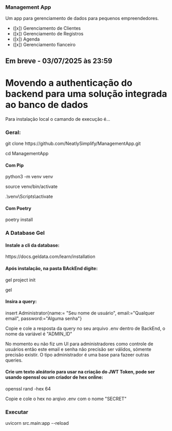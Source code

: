 ### Management App

Um app para gerenciamento de dados para pequenos empreendedores.
- ([x]) Gerenciamento de Clientes
- ([x]) Gerenciamento de Registros
- ([x]) Agenda
- ([x]) Gerenciamento fianceiro

## Em breve - 03/07/2025 às 23:59
# <span>Movendo a authenticação do backend para uma solução integrada ao banco de dados</span>

<p>Para instalação local o camando de execução é...</p>

### Geral:
<p>git clone https://github.com/NeatlySimplify/ManagementApp.git </p>
<p>cd ManagementApp </p>

#### Com Pip
<p>python3 -m venv venv</p>
<p>source venv/bin/activate   <!-- Linux/macOS --></p>
<p>.\venv\Scripts\activate     <!-- Windows --> </p>

#### Com Poetry
<p>poetry install <!-- Recomendado --> </p>
<p><!-- Se não tiver instalado recomendo a instalação do Poetry usando Pipx --> </p>


### A Database Gel
#### Instale a cli da database:
<p>https://docs.geldata.com/learn/installation</p>

#### Após instalação, na pasta BAckEnd digite:
<p>gel project init</p>
<p>gel</p>

#### Insira a query:
<p>insert Administrator{name:= "Seu nome de usuário", email:="Qualquer email", password:="Alguma senha"}</p>

<p>Copie e cole a resposta da query no seu arquivo .env dentro de BackEnd, o nome da variável é "ADMIN_ID"</p>
<p>No momento eu não fiz um UI para administradores como controle de usuários então este email e senha não precisão ser válidos, sómente precisão existir. O tipo administrador é uma base para fazeer outras queries.</p>

#### Crie um texto aleátorio para usar na criação do JWT Token, pode ser usando openssl ou um criador de hex online:
<p>openssl rand -hex 64</p>
<p>Copie e cole o hex no arqivo .env com o nome "SECRET"</p>

### Executar
<p>uvicorn src.main:app --reload </p>

